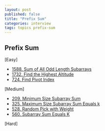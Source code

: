 ```yaml
---
layout: post
published: false
title: "Prefix Sum"
categories: interview
tags: topics prefix-sum
---
```


## Prefix Sum

[Easy]
- [1588. Sum of All Odd Length Subarrays](/interview/2023/05/04/sum-of-all-odd-length-subarrays/)
- [1732. Find the Highest Altitude](/interview/2023/05/21/find-the-highest-altitude/)
- [724. Find Pivot Index](/interview/2023/05/23/find-pivot-index/)

[Medium]
- [209. Minimum Size Subarray Sum](/interview/2023/06/02/minimum-size-subarray-sum/)
- [325. Maximum Size Subarray Sum Equals k](/interview/2023/05/02/maximum-size-subarray-sum-equals-k/)
- [528. Random Pick with Weight](/interview/2023/05/21/random-pick-with-weight/)
- [560. Subarray Sum Equals K](/interview/2023/05/21/subarray-sum-equals-k/)

[Hard]
